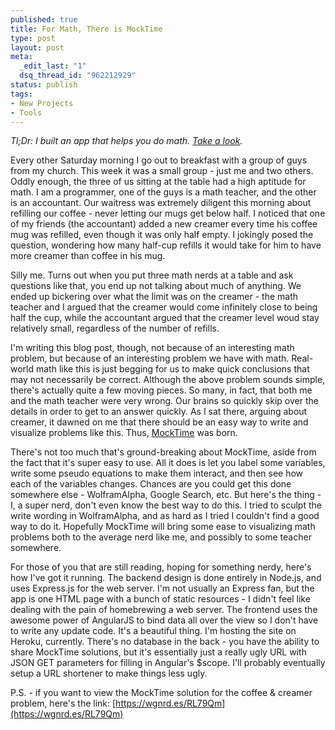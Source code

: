 ```yaml
--- 
published: true
title: For Math, There is MockTime
type: post
layout: post
meta: 
  _edit_last: "1"
  dsq_thread_id: "962212929"
status: publish
tags: 
- New Projects
- Tools
---
```

*Tl;Dr: I built an app that helps you do math. [Take a look](https://www.mocktime.com).*

Every other Saturday morning I go out to breakfast with a group of guys from my church.  This week it was a small group - just me and two others.  Oddly enough, the three of us sitting at the table had a high aptitude for math.  I am a programmer, one of the guys is a math teacher, and the other is an accountant.  Our waitress was extremely diligent this morning about refilling our coffee - never letting our mugs get below half.  I noticed that one of my friends (the accountant) added a new creamer every time his coffee mug was refilled, even though it was only half empty.  I jokingly posed the question, wondering how many half-cup refills it would take for him to have more creamer than coffee in his mug.

Silly me.  Turns out when you put three math nerds at a table and ask questions like that, you end up not talking about much of anything.  We ended up bickering over what the limit was on the creamer - the math teacher and I argued that the creamer would come infinitely close to being half the cup, while the accountant argued that the creamer level woud stay relatively small, regardless of the number of refills.

I'm writing this blog post, though, not because of an interesting math problem, but because of an interesting problem we have with math.  Real-world math like this is just begging for us to make quick conclusions that may not necessarily be correct.  Although the above problem sounds simple, there's actually quite a few moving pieces.  So many, in fact, that both me and the math teacher were very wrong.  Our brains so quickly skip over the details in order to get to an answer quickly.  As I sat there, arguing about creamer, it dawned on me that there should be an easy way to write and visualize problems like this.  Thus, [MockTime](https://www.mocktime.com) was born.

There's not too much that's ground-breaking about MockTime, aside from the fact that it's super easy to use.  All it does is let you label some variables, write some pseudo equations to make them interact, and then see how each of the variables changes.  Chances are you could get this done somewhere else - WolframAlpha, Google Search, etc.  But here's the thing - I, a super nerd, don't even know the best way to do this.  I tried to sculpt the write wording in WolframAlpha, and as hard as I tried I couldn't find a good way to do it.  Hopefully MockTime will bring some ease to visualizing math problems both to the average nerd like me, and possibly to some teacher somewhere.

For those of you that are still reading, hoping for something nerdy, here's how I've got it running.  The backend design is done entirely in Node.js, and uses Express.js for the web server.  I'm not usually an Express fan, but the app is one HTML page with a bunch of static resources - I didn't feel like dealing with the pain of homebrewing a web server.  The frontend uses the awesome power of AngularJS to bind data all over the view so I don't have to write any update code.  It's a beautiful thing.  I'm hosting the site on Heroku, currently.  There's no database in the back - you have the ability to share MockTime solutions, but it's essentially just a really ugly URL with JSON GET parameters for filling in Angular's $scope.  I'll probably eventually setup a URL shortener to make things less ugly.

P.S. - if you want to view the MockTime solution for the coffee & creamer problem, here's the link: [https://wgnrd.es/RL79Qm](https://wgnrd.es/RL79Qm)
